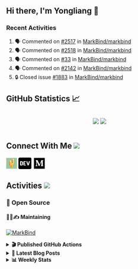 ## Hi there, I'm Yongliang 👋

### Recent Activities

<!--START_SECTION:activity-->
1. 🗣 Commented on [#2517](https://github.com/MarkBind/markbind/pull/2517#issuecomment-2053609574) in [MarkBind/markbind](https://github.com/MarkBind/markbind)
2. 🗣 Commented on [#2518](https://github.com/MarkBind/markbind/issues/2518#issuecomment-2053285136) in [MarkBind/markbind](https://github.com/MarkBind/markbind)
3. 🗣 Commented on [#33](https://github.com/MarkBind/markbind/issues/33#issuecomment-2053278816) in [MarkBind/markbind](https://github.com/MarkBind/markbind)
4. 🗣 Commented on [#2142](https://github.com/MarkBind/markbind/issues/2142#issuecomment-2053089006) in [MarkBind/markbind](https://github.com/MarkBind/markbind)
5. 🔒 Closed issue [#1883](https://github.com/MarkBind/markbind/issues/1883) in [MarkBind/markbind](https://github.com/MarkBind/markbind)
<!--END_SECTION:activity-->

## GitHub Statistics :chart_with_upwards_trend:
<div align="center">
<div style="display: flex; align-items: center; justify-content: center;">

[![](https://github-readme-stats-tlylt.vercel.app/api?username=tlylt&show_icons=true&theme=tokyonight&hide_border=true&locale=en)](https://github.com/tlylt)
[![](https://github-readme-streak-stats.herokuapp.com/?user=tlylt&theme=tokyonight&hide_border=true)](https://github.com/tlylt)
</div>
</div>

## Connect With Me <img src="https://media.giphy.com/media/2wh5K5yE3ulp3xgYcG/giphy-downsized.gif" width="30">

<a href="https://www.yongliangliu.com/" target="_blank"><img align="center" src="static/site-icon.png" alt="yongliangliu.com" height="29" width="29" /></a>
<a href="https://dev.to/tlylt" target="_blank"><img align="center" src="static/dev-badge.svg" alt="dev.to/tlylt" height="35" width="35" /></a>
<a href="https://tlylt.medium.com" target="_blank"><img align="center" src="static/medium.png" alt="tlylt.medium.com" height="35" width="35" /></a>

## Activities <img src="https://media.giphy.com/media/WUlplcMpOCEmTGBtBW/giphy.gif" width="30">

### 🔭 Open Source

#### 👷‍♂️✍️ Maintaining
[![MarkBind](https://github-readme-stats-tlylt.vercel.app/api/pin/?username=markbind&repo=markbind)](https://github.com/MarkBind/markbind)

<details>
<summary> <b>🎬 Published GitHub Actions </b> </summary>

[![install-graphviz](https://github-readme-stats-tlylt.vercel.app/api/pin/?username=tlylt&repo=install-graphviz)](https://github.com/tlylt/install-graphviz)

[![reposense-action](https://github-readme-stats-tlylt.vercel.app/api/pin/?username=tlylt&repo=reposense-action)](https://github.com/tlylt/reposense-action)

[![markbin-action](https://github-readme-stats-tlylt.vercel.app/api/pin/?username=markbind&repo=markbind-action)](https://github.com/MarkBind/markbind-action)

</details>

<details>
<summary> <b>📕 Latest Blog Posts</b> </summary>

<!-- BLOG-POST-LIST:START -->
- [Useful Computer Science Modules](https://yongliangliu.com/blog/useful-cs-mods-after-grad)
- [The 2 x 2 problem](https://yongliangliu.com/blog/2x2-problem)
- [On Keeping Task Descriptions Up to Date](https://yongliangliu.com/blog/on-keeping-task-descriptions-up-to-date)
- [Easy vs Right](https://yongliangliu.com/blog/easy-vs-right)
- [The Prebound Method and Sentinel Object Pattern in Python](https://yongliangliu.com/blog/prebound-sentinel-pattern-in-python)
<!-- BLOG-POST-LIST:END -->

</details>

<details>
<summary> <b>📊 Weekly Stats</b> </summary>

<!--START_SECTION:waka-->
**🐱 My GitHub Data** 

> 📦 667.2 kB Used in GitHub's Storage 
 > 
> 🚫 Not Opted to Hire
 > 
> 📜 170 Public Repositories 
 > 
> 🔑 41 Private Repositories 
 > 
**I'm an Early 🐤** 

```text
🌞 Morning                3684 commits        ████████░░░░░░░░░░░░░░░░░   31.18 % 
🌆 Daytime                3135 commits        ███████░░░░░░░░░░░░░░░░░░   26.54 % 
🌃 Evening                4405 commits        █████████░░░░░░░░░░░░░░░░   37.29 % 
🌙 Night                  590 commits         █░░░░░░░░░░░░░░░░░░░░░░░░   04.99 % 
```
📅 **I'm Most Productive on Wednesday** 

```text
Monday                   1413 commits        ███░░░░░░░░░░░░░░░░░░░░░░   11.96 % 
Tuesday                  1896 commits        ████░░░░░░░░░░░░░░░░░░░░░   16.05 % 
Wednesday                1998 commits        ████░░░░░░░░░░░░░░░░░░░░░   16.91 % 
Thursday                 1533 commits        ███░░░░░░░░░░░░░░░░░░░░░░   12.98 % 
Friday                   1454 commits        ███░░░░░░░░░░░░░░░░░░░░░░   12.31 % 
Saturday                 1700 commits        ████░░░░░░░░░░░░░░░░░░░░░   14.39 % 
Sunday                   1820 commits        ████░░░░░░░░░░░░░░░░░░░░░   15.41 % 
```


📊 **This Week I Spent My Time On** 

```text
🕑︎ Time Zone: Asia/Singapore

💬 Programming Languages: 
Markdown                 1 hr 54 mins        █████████████████████████   100.00 % 
```


 Last Updated on 15/04/2024 03:08:35 UTC
<!--END_SECTION:waka-->

</details>
